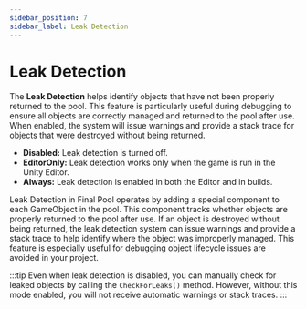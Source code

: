 ```yaml
---
sidebar_position: 7
sidebar_label: Leak Detection
---
```

# Leak Detection

The **Leak Detection** helps identify objects that have not been properly returned to the pool. This feature is particularly useful during debugging to ensure all objects are correctly managed and returned to the pool after use. When enabled, the system will issue warnings and provide a stack trace for objects that were destroyed without being returned.

- **Disabled:** Leak detection is turned off.
- **EditorOnly:** Leak detection works only when the game is run in the Unity Editor.
- **Always:** Leak detection is enabled in both the Editor and in builds.

Leak Detection in Final Pool operates by adding a special component to each GameObject in the pool. This component tracks whether objects are properly returned to the pool after use. If an object is destroyed without being returned, the leak detection system can issue warnings and provide a stack trace to help identify where the object was improperly managed. This feature is especially useful for debugging object lifecycle issues are avoided in your project.

:::tip
Even when leak detection is disabled, you can manually check for leaked objects by calling the `CheckForLeaks()` method. However, without this mode enabled, you will not receive automatic warnings or stack traces.
:::